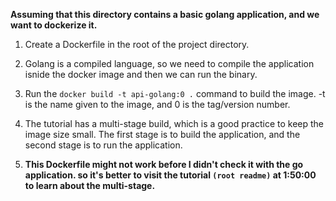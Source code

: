 **Assuming that this directory contains a basic golang application, and we want to dockerize it.**

1. Create a Dockerfile in the root of the project directory.
2. Golang is a compiled language, so we need to compile the application isnide the docker image and then we can run the binary.
3. Run the `docker build -t api-golang:0 .` command to build the image. -t is the name given to the image, and 0 is the tag/version number.

4. The tutorial has a multi-stage build, which is a good practice to keep the image size small. The first stage is to build the application, and the second stage is to run the application.

5. **This Dockerfile might not work before I didn't check it with the go application. so it's better to visit the tutorial `(root readme)` at 1:50:00 to learn about the multi-stage.**
